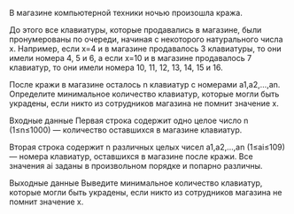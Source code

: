 ﻿В магазине компьютерной техники ночью произошла кража.

До этого все клавиатуры, которые продавались в магазине, были пронумерованы по очереди, начиная с некоторого натурального числа x. Например, если x=4 и в магазине продавалось 3 клавиатуры, то они имели номера 4, 5 и 6, а если x=10 и в магазине продавалось 7 клавиатур, то они имели номера 10, 11, 12, 13, 14, 15 и 16.

После кражи в магазине осталось n клавиатур с номерами a1,a2,…,an. Определите минимальное количество клавиатур, которые могли быть украдены, если никто из сотрудников магазина не помнит значение x.

Входные данные
Первая строка содержит одно целое число n (1≤n≤1000) — количество оставшихся в магазине клавиатур.

Вторая строка содержит n различных целых чисел a1,a2,…,an (1≤ai≤109) — номера клавиатур, оставшихся в магазине после кражи. Все значения ai заданы в произвольном порядке и попарно различны.

Выходные данные
Выведите минимальное количество клавиатур, которые могли быть украдены, если никто из сотрудников магазина не помнит значение x.